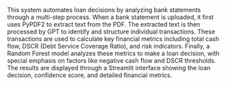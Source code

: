This system automates loan decisions by analyzing bank statements through a multi-step process. When a bank statement is uploaded, it first uses PyPDF2 to extract text from the PDF. The extracted text is then processed by GPT to identify and structure individual transactions. These transactions are used to calculate key financial metrics including total cash flow, DSCR (Debt Service Coverage Ratio), and risk indicators. Finally, a Random Forest model analyzes these metrics to make a loan decision, with special emphasis on factors like negative cash flow and DSCR thresholds. The results are displayed through a Streamlit interface showing the loan decision, confidence score, and detailed financial metrics.

